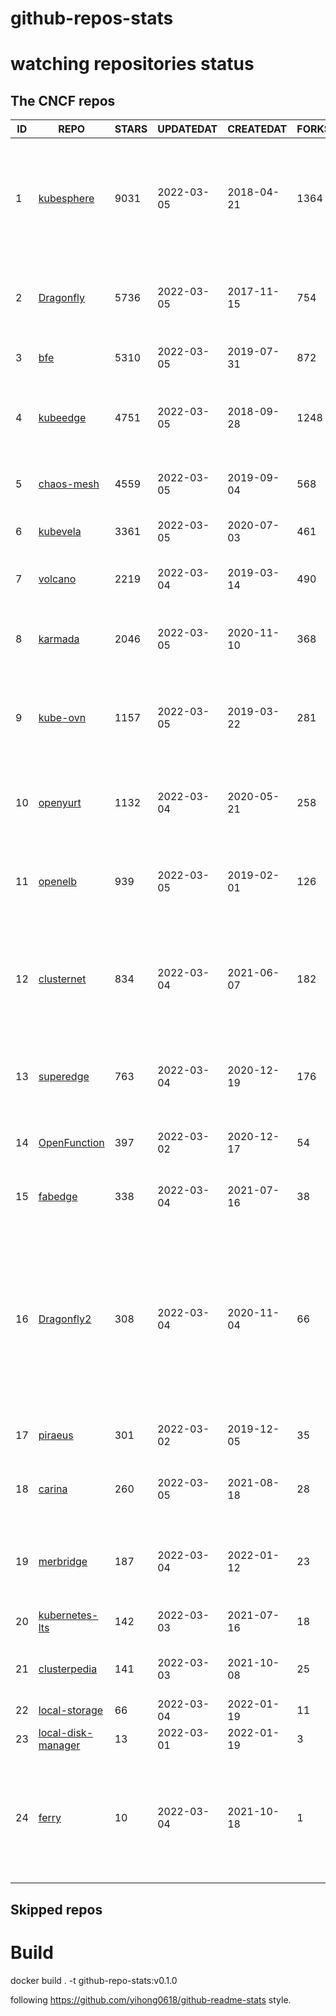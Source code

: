 # github-repos-stats

# watching repositories status
<!--START_SECTION:github_repos-->
## The CNCF repos
| ID |                                  REPO                                  | STARS | UPDATEDAT  | CREATEDAT  | FORKSCOUNT |                                                                                     DESCRIPTIONS                                                                                     |
|----|------------------------------------------------------------------------|-------|------------|------------|------------|--------------------------------------------------------------------------------------------------------------------------------------------------------------------------------------|
|  1 | [kubesphere](https://github.com/kubesphere/kubesphere)                 |  9031 | 2022-03-05 | 2018-04-21 |       1364 | The container platform tailored for Kubernetes multi-cloud, datacenter, and edge management ⎈ 🖥 ☁️                                                                                   |
|  2 | [Dragonfly](https://github.com/dragonflyoss/Dragonfly)                 |  5736 | 2022-03-05 | 2017-11-15 |        754 | Dragonfly is an intelligent P2P based image and file distribution system.                                                                                                            |
|  3 | [bfe](https://github.com/bfenetworks/bfe)                              |  5310 | 2022-03-05 | 2019-07-31 |        872 | A modern layer 7 load balancer from baidu                                                                                                                                            |
|  4 | [kubeedge](https://github.com/kubeedge/kubeedge)                       |  4751 | 2022-03-05 | 2018-09-28 |       1248 | Kubernetes Native Edge Computing Framework (project under CNCF)                                                                                                                      |
|  5 | [chaos-mesh](https://github.com/chaos-mesh/chaos-mesh)                 |  4559 | 2022-03-05 | 2019-09-04 |        568 | A Chaos Engineering Platform for Kubernetes.                                                                                                                                         |
|  6 | [kubevela](https://github.com/oam-dev/kubevela)                        |  3361 | 2022-03-05 | 2020-07-03 |        461 | The Modern Application Platform.                                                                                                                                                     |
|  7 | [volcano](https://github.com/volcano-sh/volcano)                       |  2219 | 2022-03-04 | 2019-03-14 |        490 | A Cloud Native Batch System (Project under CNCF)                                                                                                                                     |
|  8 | [karmada](https://github.com/karmada-io/karmada)                       |  2046 | 2022-03-05 | 2020-11-10 |        368 | Open, Multi-Cloud, Multi-Cluster Kubernetes Orchestration                                                                                                                            |
|  9 | [kube-ovn](https://github.com/kubeovn/kube-ovn)                        |  1157 | 2022-03-05 | 2019-03-22 |        281 | A Kubernetes Network Fabric for Enterprises that is Rich in Functions and Easy in Operations                                                                                         |
| 10 | [openyurt](https://github.com/openyurtio/openyurt)                     |  1132 | 2022-03-04 | 2020-05-21 |        258 | OpenYurt - Extending your native Kubernetes to edge(project under CNCF)                                                                                                              |
| 11 | [openelb](https://github.com/openelb/openelb)                          |   939 | 2022-03-05 | 2019-02-01 |        126 | Load Balancer Implementation for Kubernetes in Bare-Metal, Edge, and Virtualization                                                                                                  |
| 12 | [clusternet](https://github.com/clusternet/clusternet)                 |   834 | 2022-03-04 | 2021-06-07 |        182 | Managing your Kubernetes clusters (including public, private, edge, etc) as easily as visiting the Internet ⎈                                                                        |
| 13 | [superedge](https://github.com/superedge/superedge)                    |   763 | 2022-03-04 | 2020-12-19 |        176 | An edge-native container management system for edge computing                                                                                                                        |
| 14 | [OpenFunction](https://github.com/OpenFunction/OpenFunction)           |   397 | 2022-03-02 | 2020-12-17 |         54 | Cloud Native Function-as-a-Service Platform                                                                                                                                          |
| 15 | [fabedge](https://github.com/FabEdge/fabedge)                          |   338 | 2022-03-04 | 2021-07-16 |         38 | Secure Edge Networking Solution Based On Kubernetes                                                                                                                                  |
| 16 | [Dragonfly2](https://github.com/dragonflyoss/Dragonfly2)               |   308 | 2022-03-04 | 2020-11-04 |         66 | Dragonfly is an intelligent P2P based image and file distribution system, it also provides a variety of enterprise-level (efficiency, stability, safety, low-cost) product features. |
| 17 | [piraeus](https://github.com/piraeusdatastore/piraeus)                 |   301 | 2022-03-02 | 2019-12-05 |         35 | High Available Datastore for Kubernetes                                                                                                                                              |
| 18 | [carina](https://github.com/carina-io/carina)                          |   260 | 2022-03-05 | 2021-08-18 |         28 | Carina: an high performance and ops-free local storage for kubernetes                                                                                                                |
| 19 | [merbridge](https://github.com/merbridge/merbridge)                    |   187 | 2022-03-04 | 2022-01-12 |         23 | Use eBPF to speed up your Service Mesh like crossing an Einstein-Rosen Bridge.                                                                                                       |
| 20 | [kubernetes-lts](https://github.com/klts-io/kubernetes-lts)            |   142 | 2022-03-03 | 2021-07-16 |         18 | Kubernetes LTS(long term support)                                                                                                                                                    |
| 21 | [clusterpedia](https://github.com/clusterpedia-io/clusterpedia)        |   141 | 2022-03-03 | 2021-10-08 |         25 | The Encyclopedia of Kubernetes clusters                                                                                                                                              |
| 22 | [local-storage](https://github.com/hwameistor/local-storage)           |    66 | 2022-03-04 | 2022-01-19 |         11 | local-storage                                                                                                                                                                        |
| 23 | [local-disk-manager](https://github.com/hwameistor/local-disk-manager) |    13 | 2022-03-01 | 2022-01-19 |          3 | local-disk-manager                                                                                                                                                                   |
| 24 | [ferry](https://github.com/ferry-proxy/ferry)                          |    10 | 2022-03-04 | 2021-10-18 |          1 | Ferry is a multi-cluster communication component of Kubernetes that supports mapping services from one cluster to another.                                                           |



## Skipped repos
<!--END_SECTION:github_repos-->

# Build

docker build . -t github-repo-stats:v0.1.0

following https://github.com/yihong0618/github-readme-stats style.
